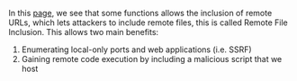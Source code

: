 In this [page](obsidian://open?vault=security-notes&file=Offensive%20Security%2FWeb%20Application%20Security%2FServer-side%20Vulnerabilities%2FFile%20Inclusion%20Vulnerabilities%2FRead%20vs%20Execute), we see that some functions allows the inclusion of remote URLs, which lets attackers to include remote files, this is called Remote File Inclusion. This allows two main benefits:
1. Enumerating local-only ports and web applications (i.e. SSRF)
2. Gaining remote code execution by including a malicious script that we host
